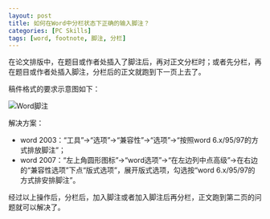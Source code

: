 ```yaml
---
layout: post
title: 如何在Word中分栏状态下正确的输入脚注？
categories: [PC Skills]
tags: [word, footnote, 脚注, 分栏]
---
```


在论文排版中，在题目或作者处插入了脚注后，再对正文分栏时；或者先分栏，再在题目或作者处插入脚注，分栏后的正文就跑到下一页上去了。

稿件格式的要求示意图如下：

![Word脚注](https://cssdpq.bn1.livefilestore.com/y2pnvi9MBSCA5XA7cPaxPdso3UgOSbD9M7WNk_OXZQZqMJdjGegFSbTLKHaFt7brBL6uqCk-8atcJL5FLAEYjm7kgee4J6h16Q3FA_J3-_QqHg/word-footnote.jpg?psid=1)

解决方案：

- word 2003：“工具”→“选项”→“兼容性”→“选项”→“按照word 6.x/95/97的方式排放脚注”；
- word 2007：“左上角圆形图标”→“word选项”→“在左边列中点高级”→在右边的“兼容性选项”下点“版式选项”，展开版式选项，勾选按“word 6.x/95/97的方式排安排脚注”。

经过以上操作后，分栏后，加入脚注或者加入脚注后再分栏，正文跑到第二页的问题就可以解决了。